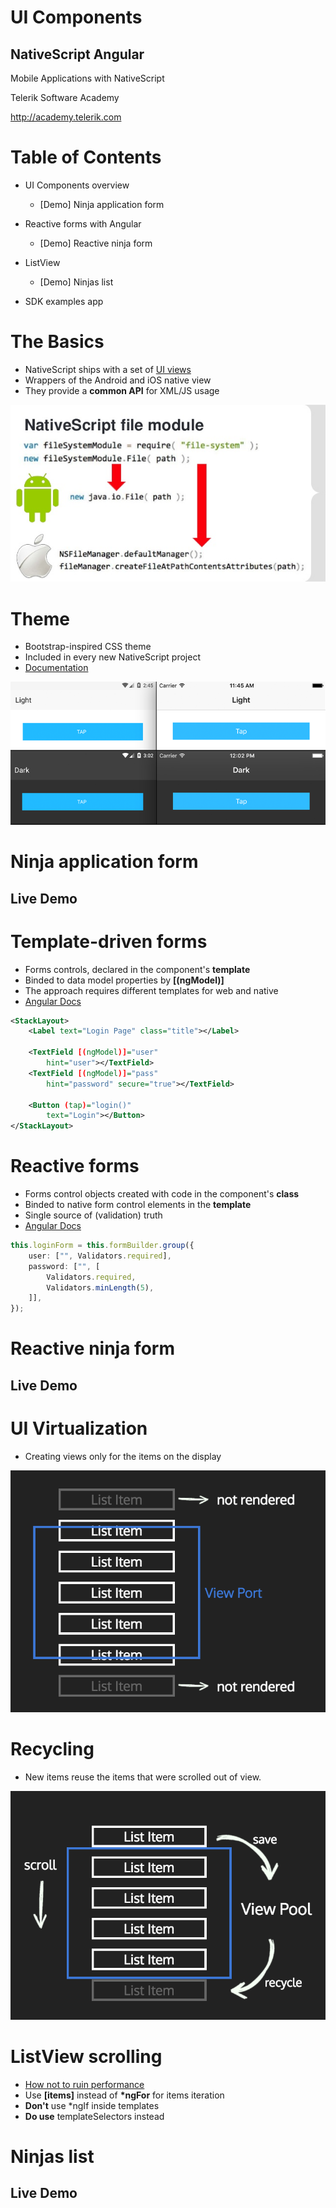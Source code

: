 <!-- section start -->
<!-- attr: { id:'title', class:'slide-title', hasScriptWrapper:true } -->
# UI Components
## NativeScript Angular

<div class="signature">
    <p class="signature-course">Mobile Applications with NativeScript</p>
    <p class="signature-initiative">Telerik Software Academy</p>
    <a href="http://academy.telerik.com" class="signature-link">http://academy.telerik.com</a>
</div>


<!-- section start -->
<!-- attr: { id:'table-of-contents' } -->
# Table of Contents
-  UI Components overview
    - [Demo] Ninja application form

- Reactive forms with Angular
    - [Demo] Reactive ninja form

- ListView
    - [Demo] Ninjas list

- SDK examples app

<!-- section start -->
<!-- attr: { class:'slide-section', showInPresentation: true } -->
<!-- # Overview

<!-- attr: { class:'slide', hasScriptWrapper:true, style: 'font-size: 40px;' } -->
# The Basics

- NativeScript ships with a set of [UI views](https://docs.nativescript.org/ui/components)
- Wrappers of the Android and iOS native view
- They provide a **common API** for XML/JS usage

<div style="text-align: center"><img src="./images/filesystem.jpg" /></div>

<!-- attr: { class:'slide', hasScriptWrapper:true, style: 'font-size: 40px;' } -->
# Theme

- Bootstrap-inspired CSS theme
- Included in every new NativeScript project 
- [Documentation](http://docs.nativescript.org/ui/theme)
<div style="text-align: center"><img src="./images/theme.png" /></div>

<!-- attr: { class:'slide-section demo', showInPresentation: true } -->
# Ninja application form
## Live Demo


<!-- section start -->
<!-- attr: { class:'slide-section', showInPresentation: true } -->
<!-- # Angular Forms

<!-- attr: { class:'slide', hasScriptWrapper:true, style: 'font-size: 40px;' } -->
# Template-driven forms

- Forms controls, declared in the component's **template**
- Binded to data model properties by **[(ngModel)]**
- The approach requires different templates for web and native
- [Angular Docs](https://angular.io/docs/ts/latest/guide/forms.html)

```xml
<StackLayout>
    <Label text="Login Page" class="title"></Label>

    <TextField [(ngModel)]="user"
        hint="user"></TextField>
    <TextField [(ngModel)]="pass"
        hint="password" secure="true"></TextField>

    <Button (tap)="login()"
        text="Login"></Button>
</StackLayout>
```


<!-- attr: { class:'slide', hasScriptWrapper:true, style: 'font-size: 40px;' } -->
# Reactive forms

- Forms control objects created with code in the component's **class**
- Binded to native form control elements in the **template**
- Single source of (validation) truth
- [Angular Docs](https://angular.io/docs/ts/latest/guide/reactive-forms.html)

```ts
this.loginForm = this.formBuilder.group({
    user: ["", Validators.required],
    password: ["", [
        Validators.required,
        Validators.minLength(5),
    ]],
});
```
<!-- attr: { class:'slide-section demo', showInPresentation: true } -->
# Reactive ninja form
## Live Demo


<!-- section start -->
<!-- attr: { class:'slide-section', showInPresentation: true } -->
<!-- # ListView

<!-- attr: { class:'slide', hasScriptWrapper:true, style: 'font-size: 40px;' } -->
# UI Virtualization

- Creating views only for the items on the display
<div style="text-align: center"><img src="./images/virtualization.png" /></div>

<!-- attr: { class:'slide', hasScriptWrapper:true, style: 'font-size: 40px;' } -->
# Recycling

- New items reuse the items that were scrolled out of view.
<div style="text-align: center"><img src="./images/recycling.png" /></div>

<!-- attr: { class:'slide', hasScriptWrapper:true, style: 'font-size: 60px;' } -->
# ListView scrolling

- [How not to ruin performance](https://medium.com/@alexander.vakrilov/faster-nativescript-listview-with-multiple-item-templates-8f903a32e48f)
- Use **[items]** instead of **\*ngFor** for items iteration
- **Don't** use *ngIf inside templates
- **Do use** templateSelectors instead

<!-- attr: { class:'slide-section demo', showInPresentation: true } -->
# Ninjas list
## Live Demo


<!-- section start -->
<!-- attr: { class:'slide-section', showInPresentation: true } -->
<!-- # Resources

- [Demo code](https://github.com/sis0k0/uicomponents-demo)
- [Code samples](http://docs.nativescript.org/angular/code-samples/ui/action-bar.html)
- [Code samples repo](github.com/nativescript/nativescript-sdk-examples-ng)
- [Free video course](https://www.nativescript.org/blog/free-video-training-on-nativescript-javascript-and-nativescript-angular?utm_medium=website&utm_campaign=yellowstrip&utm_source=nativescriptdotorg)
- [NativeScript community slack](http://developer.telerik.com/wp-login.php?action=slack-invitation)


<!-- section start -->
<!-- attr: { class:'slide-section', showInPresentation: true } -->
<!-- # Resources


